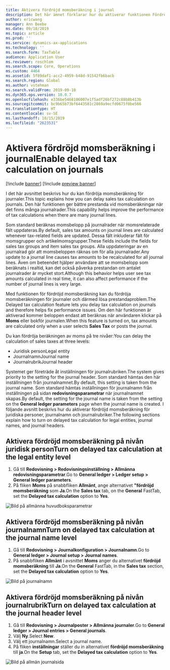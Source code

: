 ```yaml
---
title: Aktivera fördröjd momsberäkning i journal
description: Det här ämnet förklarar hur du aktiverar funktionen Fördröjd momsberäkning för att förbättra resultat för momsberäkningar när antalet journalrader är mycket stort.
author: ericwang
manager: Ann Beebe
ms.date: 09/18/2019
ms.topic: article
ms.prod: ''
ms.service: dynamics-ax-applications
ms.technology: ''
ms.search.form: TaxTable
audience: Application User
ms.reviewer: roschlom
ms.search.scope: Core, Operations
ms.custom: 4464
ms.assetid: 5f89daf1-acc2-4959-b48d-91542fb6bacb
ms.search.region: Global
ms.author: vstehman
ms.search.validFrom: 2019-09-18
ms.dyn365.ops.version: 10.0.7
ms.openlocfilehash: e336be5468106007e1f5adf26bf272c88b8b413b
ms.sourcegitcommit: bc9b65b73bf6443581c2869a9ecfd0675f0be566
ms.translationtype: HT
ms.contentlocale: sv-SE
ms.lasthandoff: 10/15/2019
ms.locfileid: "2623531"
---
```

# <a name="enable-delayed-tax-calculation-on-journals"></a><span data-ttu-id="2e8e6-103">Aktivera fördröjd momsberäkning i journal</span><span class="sxs-lookup"><span data-stu-id="2e8e6-103">Enable delayed tax calculation on journals</span></span>
[!include [banner](../includes/banner.md)]
[!include [preview banner](../includes/preview-banner.md)]

<span data-ttu-id="2e8e6-104">I det här avsnittet beskrivs hur du kan fördröja momsberäkning för journaler.</span><span class="sxs-lookup"><span data-stu-id="2e8e6-104">This topic explains how you can delay sales tax calculation on journals.</span></span> <span data-ttu-id="2e8e6-105">Den här funktionen ger bättre prestanda vid momsberäkningar när det finns många journalrader.</span><span class="sxs-lookup"><span data-stu-id="2e8e6-105">This capability helps improve the performance of tax calculations when there are many journal lines.</span></span>

<span data-ttu-id="2e8e6-106">Som standard beräknas momsbelopp på journalrader när momsrelaterade fält uppdateras.</span><span class="sxs-lookup"><span data-stu-id="2e8e6-106">By default, sales tax amounts on journal lines are calculated whenever tax-related fields are updated.</span></span> <span data-ttu-id="2e8e6-107">Dessa fält inkluderar fält för momsgrupper och artikelmomsgrupper.</span><span class="sxs-lookup"><span data-stu-id="2e8e6-107">These fields include the fields for sales tax groups and item sales tax groups.</span></span> <span data-ttu-id="2e8e6-108">Alla uppdateringar av en journalrad gör att momsbeloppen räknas om för alla journalrader.</span><span class="sxs-lookup"><span data-stu-id="2e8e6-108">Any update to a journal line causes tax amounts to be recalculated for all journal lines.</span></span> <span data-ttu-id="2e8e6-109">Även om beteendet hjälper användare att se momsbelopp som beräknats i realtid, kan det också påverka prestandan om antalet journalrader är mycket stort.</span><span class="sxs-lookup"><span data-stu-id="2e8e6-109">Although this behavior helps user see tax amounts calculated in real time, it can also affect performance if the number of journal lines is very large.</span></span>

<span data-ttu-id="2e8e6-110">Med funktionen för fördröjd momsberäkning kan du fördröja momsberäkningen för journaler och därmed lösa prestandaproblem.</span><span class="sxs-lookup"><span data-stu-id="2e8e6-110">The Delayed tax calculation feature lets you delay tax calculation on journals and therefore helps fix performance issues.</span></span> <span data-ttu-id="2e8e6-111">Om den här funktionen är aktiverad kommer beloppen endast att beräknas när användaren klickar på **Moms** eller bokför journalen.</span><span class="sxs-lookup"><span data-stu-id="2e8e6-111">When this feature is turned on, tax amounts are calculated only when a user selects **Sales Tax** or posts the journal.</span></span>

<span data-ttu-id="2e8e6-112">Du kan fördröja beräkningen av moms på tre nivåer:</span><span class="sxs-lookup"><span data-stu-id="2e8e6-112">You can delay the calculation of sales taxes at three levels:</span></span>

- <span data-ttu-id="2e8e6-113">Juridisk person</span><span class="sxs-lookup"><span data-stu-id="2e8e6-113">Legal entity</span></span>
- <span data-ttu-id="2e8e6-114">Journalnamn</span><span class="sxs-lookup"><span data-stu-id="2e8e6-114">Journal name</span></span>
- <span data-ttu-id="2e8e6-115">Journalrubrik</span><span class="sxs-lookup"><span data-stu-id="2e8e6-115">Journal header</span></span>

<span data-ttu-id="2e8e6-116">Systemet ger företräde åt inställningen för journalrubriken.</span><span class="sxs-lookup"><span data-stu-id="2e8e6-116">The system gives priority to the setting for the journal header.</span></span> <span data-ttu-id="2e8e6-117">Som standard hämtas den här inställningen från journalnamnet.</span><span class="sxs-lookup"><span data-stu-id="2e8e6-117">By default, this setting is taken from the journal name.</span></span> <span data-ttu-id="2e8e6-118">Som standard hämtas inställningen för journalnamn från inställningen på sidan **redovisningsparametrar** när journalnamnet skapas.</span><span class="sxs-lookup"><span data-stu-id="2e8e6-118">By default, the setting for the journal name is taken from the setting on the **General ledger parameters** page when the journal name is created.</span></span> <span data-ttu-id="2e8e6-119">I följande avsnitt beskrivs hur du aktiverar fördröjd momsberäkning för juridiska personer, journalnamn och journalrubriker.</span><span class="sxs-lookup"><span data-stu-id="2e8e6-119">The following sections explain how to turn on delayed tax calculation for legal entities, journal names, and journal headers.</span></span>

## <a name="turn-on-delayed-tax-calculation-at-the-legal-entity-level"></a><span data-ttu-id="2e8e6-120">Aktivera fördröjd momsberäkning på nivån juridisk person</span><span class="sxs-lookup"><span data-stu-id="2e8e6-120">Turn on delayed tax calculation at the legal entity level</span></span>

1. <span data-ttu-id="2e8e6-121">Gå till **Redovisning \> Redovisningsinställning \> Allmänna redovisningsparametrar**.</span><span class="sxs-lookup"><span data-stu-id="2e8e6-121">Go to **General ledger \> Ledger setup \> General ledger parameters**.</span></span>
2. <span data-ttu-id="2e8e6-122">På fliken **Moms** på snabbfliken **Allmänt**, ange alternativet **"fördröjd momsberäkning** som **Ja**.</span><span class="sxs-lookup"><span data-stu-id="2e8e6-122">On the **Sales tax** tab, on the **General** FastTab, set the **Delayed tax calculation** option to **Yes**.</span></span>

![Bild på allmänna huvudboksparametrar](media/delayed-tax-calculation-gl.png)

## <a name="turn-on-delayed-tax-calculation-at-the-journal-name-level"></a><span data-ttu-id="2e8e6-124">Aktivera fördröjd momsberäkning på nivån journalnamn</span><span class="sxs-lookup"><span data-stu-id="2e8e6-124">Turn on delayed tax calculation at the journal name level</span></span>

1. <span data-ttu-id="2e8e6-125">Gå till **Redovisning \> Journalkonfiguration \> Journalnamn**.</span><span class="sxs-lookup"><span data-stu-id="2e8e6-125">Go to **General ledger \> Journal setup \> Journal names**.</span></span>
2. <span data-ttu-id="2e8e6-126">På snabbfliken **Allmänt** i avsnittet **Moms** anger du alternativet **fördröjd momsberäkning** till **Ja**.</span><span class="sxs-lookup"><span data-stu-id="2e8e6-126">On the **General** FastTab, in the **Sales tax** section, set the **Delayed tax calculation** option to **Yes**.</span></span>

![Bild på journalnamn](media/delayed-tax-calculation-journal-name.png)

## <a name="turn-on-delayed-tax-calculation-at-the-journal-header-level"></a><span data-ttu-id="2e8e6-128">Aktivera fördröjd momsberäkning på nivån journalrubrik</span><span class="sxs-lookup"><span data-stu-id="2e8e6-128">Turn on delayed tax calculation at the journal header level</span></span>

1. <span data-ttu-id="2e8e6-129">Gå till **Redovisning \> Journalposter \> Allmänna journaler**.</span><span class="sxs-lookup"><span data-stu-id="2e8e6-129">Go to **General ledger \> Journal entries \> General journals**.</span></span>
2. <span data-ttu-id="2e8e6-130">Välj **Ny**.</span><span class="sxs-lookup"><span data-stu-id="2e8e6-130">Select **New**.</span></span>
3. <span data-ttu-id="2e8e6-131">Välj ett journalnamn.</span><span class="sxs-lookup"><span data-stu-id="2e8e6-131">Select a journal name.</span></span>
4. <span data-ttu-id="2e8e6-132">På fliken **inställningar** ställer du in alternativet **fördröjd momsberäkning** till **ja**.</span><span class="sxs-lookup"><span data-stu-id="2e8e6-132">On the **Setup** tab, set the **Delayed tax calculation** option to **Yes**.</span></span>

![Bild på allmän journalsida](media/delayed-tax-calculation-journal-header.png)

